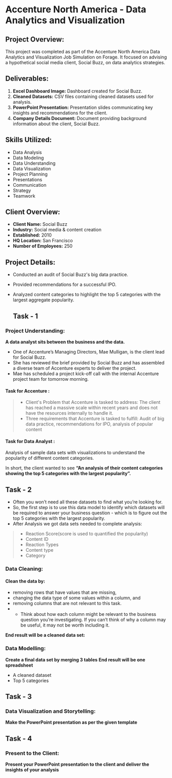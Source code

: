# Accenture North America - Data Analytics and Visualization

## Project Overview:
This project was completed as part of the Accenture North America Data Analytics and Visualization Job Simulation on Forage. It focused on advising a hypothetical social media client, Social Buzz, on data analytics strategies.


## Deliverables:
1. **Excel Dashboard Image:** Dashboard created for Social Buzz.
2. **Cleaned Datasets:** CSV files containing cleaned datasets used for analysis.
3. **PowerPoint Presentation:** Presentation slides communicating key insights and recommendations for the client.
4. **Company Details Document:** Document providing background information about the client, Social Buzz.

## Skills Utilized:
- Data Analysis
- Data Modeling
- Data Understanding
- Data Visualization
- Project Planning
- Presentations
- Communication
- Strategy
- Teamwork

## Client Overview:
- **Client Name:** Social Buzz
- **Industry:** Social media & content creation
- **Established:** 2010
- **HQ Location:** San Francisco
- **Number of Employees:** 250

## Project Details:
- Conducted an audit of Social Buzz's big data practice.
- Provided recommendations for a successful IPO.
- Analyzed content categories to highlight the top 5 categories with the largest aggregate popularity.

  ## Task - 1
### Project Understanding:
**A data analyst sits between the business and the data.**

 - One of Accenture’s Managing Directors, Mae Mulligan, is the client lead for Social Buzz.
 - She has reviewed the brief provided by Social Buzz and has assembled a diverse team of Accenture experts to deliver the project.
 - Mae has scheduled a project kick-off call with the internal Accenture project team for tomorrow morning.
 
#### Task for Accenture : 

 >- Client's Problem that Accenture is tasked to address: The client has reached a massive scale within recent years and does not have the resources internally to handle it.
 >- Three requirements that Accenture is tasked to fulfill: Audit of big data practice, recommendations for IPO, analysis of popular content
 
 #### Task for Data Analyst :
Analysis of sample data sets with visualizations to understand the popularity of different content categories.

In short, the client wanted to see **“An analysis of their content categories showing the top 5 categories with the largest popularity”.** 

## Task - 2
 - Often you won’t need all these datasets to find what you’re looking for.
 - So, the first step is to use this data model to identify which datasets will be required to answer your business question - which is to figure out the top 5 categories with the largest popularity.
 - After Analysis we got data sets needed to complete analysis:
 >- Reaction Score(score is used to quantified the popularity)
 >- Content ID
 >- Reaction Types
 >- Content type
 >- Category
 
### Data Cleaning:
#### Clean the data by:
 - removing rows that have values that are missing,
 - changing the data type of some values within a column, and
 - removing columns that are not relevant to this task.
 - - Think about how each column might be relevant to the business question you’re investigating. If you can’t think of why a column may be useful, it may not be worth including it.

**End result will be a cleaned data set:**

### Data Modelling:

**Create a final data set by merging 3 tables**
**End result will be one spreadsheet**
 - A cleaned dataset
 - Top 5 categories
 
 
 ## Task - 3
 ### Data Visualization and Storytelling:
 **Make the PowerPoint presentation as per the given template**
 

 ## Task - 4
 ### Present to the Client:
 **Present your PowerPoint presentation to the client and deliver the insights of your analysis** 

